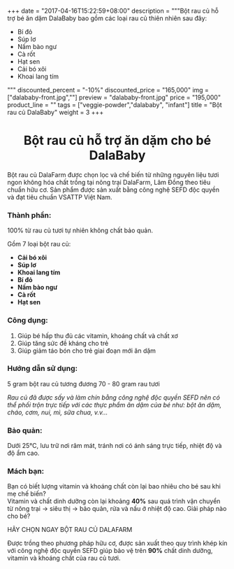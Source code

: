+++
date = "2017-04-16T15:22:59+08:00"
description = """Bột rau củ hỗ trợ bé ăn dặm DalaBaby bao gồm các loại rau củ thiên nhiên sau đây:
        <ul><li>Bí đỏ</li>
         <li>Súp lơ</li>
         <li>Nấm bào ngư</li>
         <li>Cà rốt</li>
         <li>Hạt sen</li>
         <li>Cải bó xôi</li>
         <li>Khoai lang tím</li></ul>
"""
discounted_percent = "-10%"
discounted_price = "165,000"
img = ["dalababy-front.jpg",""]
preview = "dalababy-front.jpg"
price = "195,000"
product_line = ""
tags = ["veggie-powder","dalababy", "infant"]
title = "Bột rau củ DalaBaby"
weight = 3
+++
# <h1 style="text-align: center;">Bột rau củ hỗ trợ ăn dặm cho bé DalaBaby</h1>
Bột rau củ DalaFarm được chọn lọc và chế biến từ những nguyên liệu tươi ngon không hóa chất trồng tại nông trại DalaFarm, Lâm Đồng theo tiêu chuẩn hữu cơ. Sản phẩm được sản xuất bằng công nghệ SEFD độc quyền và đạt tiêu chuẩn VSATTP Việt Nam. 

### Thành phần:  
100% từ rau củ tươi tự nhiên không chất bảo quản.

Gồm 7 loại bột rau củ:

* **Cải bó xôi**
* **Súp lơ**
* **Khoai lang tím**
* **Bí đỏ**
* **Nấm bào ngư**
* **Cà rốt**
* **Hạt sen** 

 
### Công dụng:  
1. Giúp bé hấp thu đủ các vitamin, khoáng chất và chất xơ 
2. Giúp tăng sức đề kháng cho trẻ 
3. Giúp giảm táo bón cho trẻ giai đoạn mới ăn dặm 

### Hướng dẫn sử dụng:  
5 gram bột rau củ tương đương 70 - 80 gram rau tươi
 
_Rau củ đã được sấy và làm chín bằng công nghệ độc quyền SEFD nên có thể phối trộn trực tiếp với các thực phẩm ăn dặm của bé như: bột ăn dặm, cháo, cơm, nui, mì, sữa chua, v.v..._ 

### Bảo quản: 
Dưới 25°C, lưu trữ nơi râm mát, tránh nơi có ánh sáng trực tiếp, nhiệt độ và độ ẩm cao. 

### Mách bạn: 
Bạn có biết lượng vitamin và khoáng chất còn lại bao nhiêu cho bé sau khi mẹ chế biến?  
Vitamin và chất dinh dưỡng còn lại khoảng **40%** sau quá trình vận chuyển từ nông trại -> siêu thị -> bảo quản, rửa và nấu ở nhiệt độ cao. 
Giải pháp nào cho bé? 

HÃY CHỌN NGAY BỘT RAU CỦ DALAFARM

Được trồng theo phương pháp hữu cơ, được sản xuất theo quy trình khép kín với công nghệ độc quyền SEFD giúp bảo vệ trên **90%** chất dinh dưỡng, vitamin và khoáng chất của rau củ tươi. 